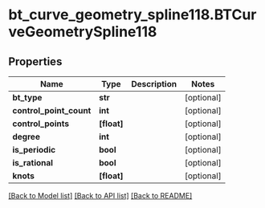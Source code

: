# bt_curve_geometry_spline118.BTCurveGeometrySpline118

## Properties
Name | Type | Description | Notes
------------ | ------------- | ------------- | -------------
**bt_type** | **str** |  | [optional] 
**control_point_count** | **int** |  | [optional] 
**control_points** | **[float]** |  | [optional] 
**degree** | **int** |  | [optional] 
**is_periodic** | **bool** |  | [optional] 
**is_rational** | **bool** |  | [optional] 
**knots** | **[float]** |  | [optional] 

[[Back to Model list]](../README.md#documentation-for-models) [[Back to API list]](../README.md#documentation-for-api-endpoints) [[Back to README]](../README.md)


